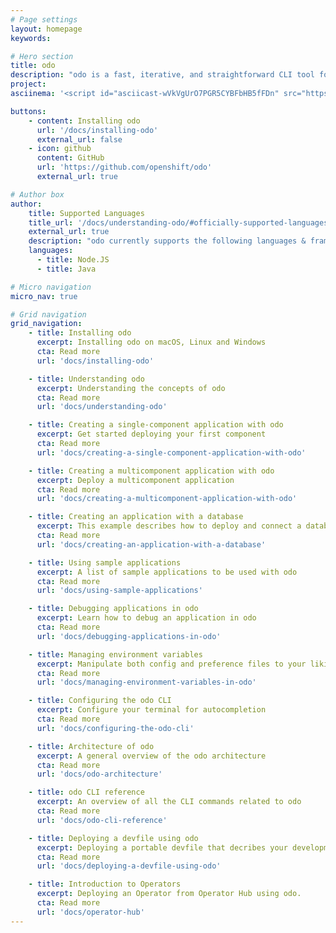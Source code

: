 ```yaml
---
# Page settings
layout: homepage
keywords:

# Hero section
title: odo 
description: "odo is a fast, iterative, and straightforward CLI tool for developers who write, build, and deploy applications on OpenShift.<br><br>Existing tools such as oc are more operations-focused and require a deep-understanding of Kubernetes and OpenShift concepts. odo abstracts away complex Kubernetes and OpenShift concepts for the developer."
project: 
asciinema: '<script id="asciicast-wVkVgUrO7PGR5CYBFbHB5fFDn" src="https://asciinema.org/a/wVkVgUrO7PGR5CYBFbHB5fFDn.js" async></script>'

buttons:
    - content: Installing odo
      url: '/docs/installing-odo'
      external_url: false
    - icon: github
      content: GitHub
      url: 'https://github.com/openshift/odo'
      external_url: true

# Author box
author:
    title: Supported Languages
    title_url: '/docs/understanding-odo/#officially-supported-languages-and-corresponding-container-images'
    external_url: true
    description: "odo currently supports the following languages & frameworks:"
    languages:
      - title: Node.JS
      - title: Java

# Micro navigation
micro_nav: true

# Grid navigation
grid_navigation:
    - title: Installing odo
      excerpt: Installing odo on macOS, Linux and Windows
      cta: Read more
      url: 'docs/installing-odo'

    - title: Understanding odo
      excerpt: Understanding the concepts of odo
      cta: Read more
      url: 'docs/understanding-odo'

    - title: Creating a single-component application with odo
      excerpt: Get started deploying your first component
      cta: Read more
      url: 'docs/creating-a-single-component-application-with-odo'

    - title: Creating a multicomponent application with odo
      excerpt: Deploy a multicomponent application
      cta: Read more
      url: 'docs/creating-a-multicomponent-application-with-odo'

    - title: Creating an application with a database
      excerpt: This example describes how to deploy and connect a database to a front-end application
      cta: Read more
      url: 'docs/creating-an-application-with-a-database'

    - title: Using sample applications
      excerpt: A list of sample applications to be used with odo
      cta: Read more
      url: 'docs/using-sample-applications'

    - title: Debugging applications in odo
      excerpt: Learn how to debug an application in odo
      cta: Read more
      url: 'docs/debugging-applications-in-odo'

    - title: Managing environment variables
      excerpt: Manipulate both config and preference files to your liking
      cta: Read more
      url: 'docs/managing-environment-variables-in-odo'

    - title: Configuring the odo CLI
      excerpt: Configure your terminal for autocompletion
      cta: Read more
      url: 'docs/configuring-the-odo-cli'

    - title: Architecture of odo
      excerpt: A general overview of the odo architecture
      cta: Read more
      url: 'docs/odo-architecture'

    - title: odo CLI reference
      excerpt: An overview of all the CLI commands related to odo
      cta: Read more
      url: 'docs/odo-cli-reference'

    - title: Deploying a devfile using odo
      excerpt: Deploying a portable devfile that decribes your development environment
      cta: Read more
      url: 'docs/deploying-a-devfile-using-odo'

    - title: Introduction to Operators
      excerpt: Deploying an Operator from Operator Hub using odo.
      cta: Read more
      url: 'docs/operator-hub'
---
```

